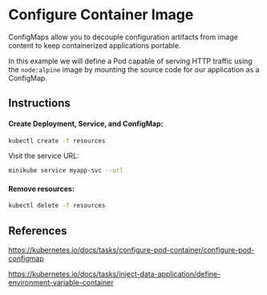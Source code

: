 # Configure Container Image

ConfigMaps allow you to decouple configuration artifacts from image content to keep containerized applications portable.

In this example we will define a Pod capable of serving HTTP traffic using the `node:alpine` image by mounting the source code for our application as a ConfigMap.

## Instructions

#### Create Deployment, Service, and ConfigMap:
```bash
kubectl create -f resources
```

Visit the service URL:
```bash
minikube service myapp-svc --url
```

#### Remove resources:
```bash
kubectl delete -f resources
```

## References

https://kubernetes.io/docs/tasks/configure-pod-container/configure-pod-configmap

https://kubernetes.io/docs/tasks/inject-data-application/define-environment-variable-container
